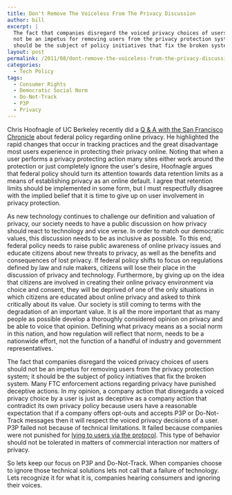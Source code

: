 ```yaml
---
title: Don't Remove The Voiceless From The Privacy Discussion
author: bill
excerpt: |
  The fact that companies disregard the voiced privacy choices of users should
  not be an impetus for removing users from the privacy protection system; it
  should be the subject of policy initiatives that fix the broken system.
layout: post
permalink: /2011/08/dont-remove-the-voiceless-from-the-privacy-discussion/
categories:
  - Tech Policy
tags:
  - Consumer Rights
  - Democratic Social Norm
  - Do-Not-Track
  - P3P
  - Privacy
---
```

Chris Hoofnagle of UC Berkeley recently did a [Q & A with the San Francisco Chronicle][1]
about federal policy regarding online privacy. He highlighted the rapid changes
that occur in tracking practices and the great disadvantage most users
experience in protecting their privacy online. Noting that when a user performs
a privacy protecting action many sites either work around the protection or
just completely ignore the user's desire, Hoofnagle argues that federal policy
should turn its attention towards data retention limits as a means of
establishing privacy as an online default. I agree that retention limits should
be implemented in some form, but I must respectfully disagree with the implied
belief that it is time to give up on user involvement in privacy protection.

As new technology continues to challenge our definition and valuation of
privacy, our society needs to have a public discussion on how privacy should
react to technology and vice verse. In order to match our democratic values,
this discussion needs to be as inclusive as possible. To this end, federal
policy needs to raise public awareness of online privacy issues and educate
citizens about new threats to privacy, as well as the benefits and consequences
of lost privacy. If federal policy shifts to focus on regulations defined by
law and rule makers, citizens will lose their place in the discussion of
privacy and technology. Furthermore, by giving up on the idea that citizens are
involved in creating their online privacy environment via choice and consent,
they will be deprived of one of the only situations in which citizens are
educated about online privacy and asked to think critically about its value.
Our society is still coming to terms with the degradation of an important
value. It is all the more important that as many people as possible develop a
thoroughly considered opinion on privacy and be able to voice that opinion.
Defining what privacy means as a social norm in this nation, and how regulation
will reflect that norm, needs to be a nationwide effort, not the function of a
handful of industry and government representatives.

The fact that companies disregard the voiced privacy choices of users should
not be an impetus for removing users from the privacy protection system; it
should be the subject of policy initiatives that fix the broken system. Many
FTC enforcement actions regarding privacy have punished deceptive actions. In
my opinion, a company action that disregards a voiced privacy choice by a user
is just as deceptive as a company action that contradict its own privacy
policy because users have a reasonable expectation that if a company offers
opt-outs and accepts P3P or Do-Not-Track messages then it will respect the
voiced privacy decisions of a user. P3P failed not because of technical
limitations. It failed because companies were not punished for 
[lying to users via the protocol][2]. This type of behavior should not be
tolerated in matters of commercial interaction nor matters of privacy.

So lets keep our focus on P3P and Do-Not-Track. When companies choose to ignore
those technical solutions lets not call that a failure of technology. Lets
recognize it for what it is, companies hearing consumers and ignoring their
voices.

 [1]: http://www.sfgate.com/cgi-bin/article.cgi?f=/c/a/2011/08/21/BU5H1KP1HO.DTL&type=tech
 [2]: http://www.ftc.gov/os/comments/privacyreportframework/00453-58003.pdf
